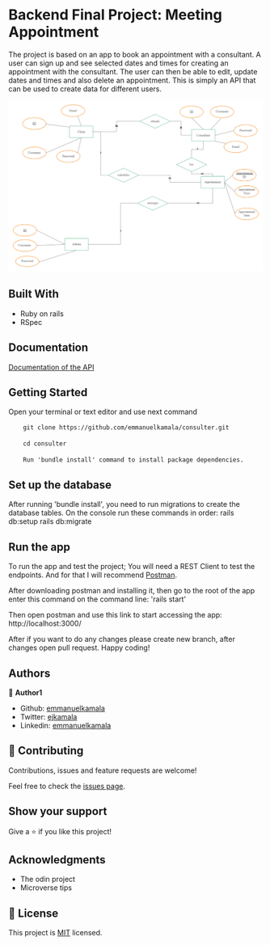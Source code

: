 # Backend Final Project: Meeting Appointment

The project is based on an app to book an appointment with a consultant. A user can sign up and see selected dates and times for creating an appointment with the consultant. The user can then be able to edit, update dates and times and also delete an appointment. This is simply an API that can be used to create data for different users.

![screenshot](./app/docs/ERD.png)


## Built With

- Ruby on rails
- RSpec

## Documentation

[Documentation of the API](https://documenter.getpostman.com/view/12161529/TVCiTRdm#d8e3a480-62ea-4c81-972b-b3569fb0dbf4/)


## Getting Started

Open your terminal or text editor and use next command

        git clone https://github.com/emmanuelkamala/consulter.git

        cd consulter

        Run 'bundle install' command to install package dependencies.

## Set up the database
After running 'bundle install', you need to run migrations to create the database tables. On the console run these commands in order:
        rails db:setup
        rails db:migrate

## Run the app

To run the app and test the project; 
You will need a REST Client to test the endpoints. And for that I will recommend [Postman](https://postman.com/).

After downloading postman and installing it, then go to the root of the app enter this command on the command line:
'rails start'

Then open postman and use this link to start accessing the app:
http://localhost:3000/

After if you want to do any changes please create new branch, after changes open pull request.
Happy coding! 



## Authors


👤 **Author1**

- Github: [emmanuelkamala](https://github.com/emmanuelkamala)
- Twitter: [ejkamala](https://twitter.com/ejkamala)
- Linkedin: [emmanuelkamala](https://linkedin.com/in/emmanuelkamala)

## 🤝 Contributing

Contributions, issues and feature requests are welcome!

Feel free to check the [issues page](issues/).

## Show your support

Give a ⭐️ if you like this project!

## Acknowledgments

- The odin project
- Microverse tips

## 📝 License

This project is [MIT](lic.url) licensed.
